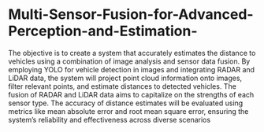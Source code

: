 # Multi-Sensor-Fusion-for-Advanced-Perception-and-Estimation-
 The objective is to create a system that accurately estimates the distance to vehicles
 using a combination of image analysis and sensor data fusion. By employing YOLO for
 vehicle detection in images and integrating RADAR and LiDAR data, the system will
 project point cloud information onto images, filter relevant points, and estimate distances
 to detected vehicles. The fusion of RADAR and LiDAR data aims to capitalize on the
 strengths of each sensor type. The accuracy of distance estimates will be evaluated
 using metrics like mean absolute error and root mean square error, ensuring the system’s
 reliability and effectiveness across diverse scenarios
